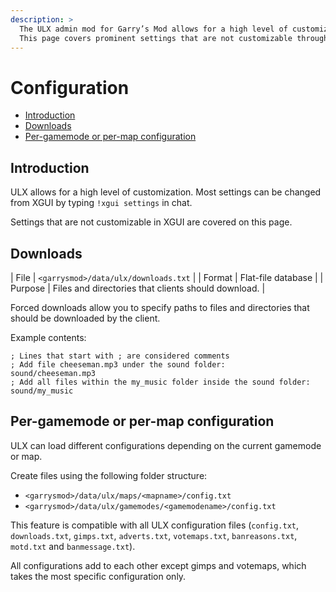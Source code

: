 ```yaml
---
description: >
  The ULX admin mod for Garry’s Mod allows for a high level of customization.
  This page covers prominent settings that are not customizable through XGUI.
---
```

# Configuration

- [Introduction](#introduction)
- [Downloads](#downloads)
- [Per-gamemode or per-map configuration](#per-gamemode-or-per-map-configuration)

## Introduction

ULX allows for a high level of customization. Most settings can be changed from XGUI by typing `!xgui settings` in chat.

Settings that are not customizable in XGUI are covered on this page.

## Downloads

| File    | `<garrysmod>/data/ulx/downloads.txt`                |
| Format  | Flat-file database                                  |
| Purpose | Files and directories that clients should download. |

Forced downloads allow you to specify paths to files and directories that should be downloaded by the client.

Example contents:
```
; Lines that start with ; are considered comments
; Add file cheeseman.mp3 under the sound folder:
sound/cheeseman.mp3
; Add all files within the my_music folder inside the sound folder:
sound/my_music
```

## Per-gamemode or per-map configuration

ULX can load different configurations depending on the current gamemode or map.

Create files using the following folder structure:
- `<garrysmod>/data/ulx/maps/<mapname>/config.txt`
- `<garrysmod>/data/ulx/gamemodes/<gamemodename>/config.txt`

This feature is compatible with all ULX configuration files (`config.txt`, `downloads.txt`, `gimps.txt`, `adverts.txt`, `votemaps.txt`, `banreasons.txt`, `motd.txt` and `banmessage.txt`).

All configurations add to each other except gimps and votemaps, which takes the most specific configuration only.
